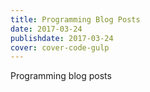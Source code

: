 ```yaml
---
title: Programming Blog Posts
date: 2017-03-24
publishdate: 2017-03-24
cover: cover-code-gulp
---
```


Programming blog posts